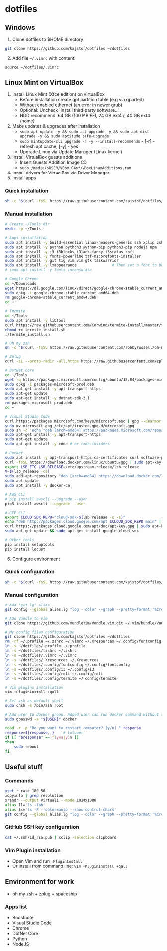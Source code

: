 # dotfiles

## Windows

1. Clone dotfiles to $HOME directory

```sh
git clone https://github.com/kajstof/dotfiles ~/dotfiles
```

2. Add file `~/.vimrc` with content:

```vim
source ~/dotfiles/.vimrc
```

## Linux Mint on VirtualBox

1. Install Linux Mint (Xfce edition) on VirtualBox
    - Before installation create gpt partition table (e.g via gparted)
    - Without enabled ethernet (an error in newer grub)
    - Optional: Uncheck 'Install third-party software...'
    - HDD recommend: 64 GB (100 MB EFI, 24 GB ext4 /, 40 GB ext4 /home)
2. Make updates & upgrades after installation
    - `sudo apt update -y && sudo apt upgrade -y && sudo apt dist-upgrade -y && sudo aptitude safe-upgrade`
    - `sudo mintupdate-cli upgrade -r -y --install-recommends` - [-r] - refresh apt cache, [-y] - yes
    - Upgrade Linux via Update Manager (Linux kernel)
3. Install VirtualBox guests additions
    - Insert Guests Addition Image CD
    - `sudo /media/$USER/VBox_GAs*/VBoxLinuxAdditions.run`
4. Install drivers for VirtualBox via Driver Manager
5. Install apps

### Quick installation

```sh
sh -c "$(curl -fsSL https://raw.githubusercontent.com/kajstof/dotfiles/master/install.sh)"
```

### Manual installation

```sh
# Create ~/Tools dir
mkdir -p ~/Tools

# Apps installation
sudo apt install -y build-essential linux-headers-generic ssh xclip zsh
sudo apt install -y python python3 python-pip python3-pip nodejs npm
sudo apt install -y i3 i3blocks i3lock-fancy i3status rofi
sudo apt install -y fonts-powerline ttf-mscorefonts-installer
sudo apt install -y git tig vim vim-gtk taskwarrior
sudo apt install -y lxappearance                # Then set a font to Ubuntu Regular 9
# sudo apt install -y fonts-inconsolata

# Google Chrome
cd ~/Downloads
wget https://dl.google.com/linux/direct/google-chrome-stable_current_amd64.deb
sudo dpkg -i google-chrome-stable_current_amd64.deb
rm google-chrome-stable_current_amd64.deb
cd ~

# Termite
cd ~/Tools
sudo apt install -y libtool
curl https://raw.githubusercontent.com/Corwind/termite-install/master/termite-install.sh > termite_install.sh
chmod +x termite_install.sh
./termite_install.sh

# Oh my zsh
sh -c "$(curl -fsSL https://raw.githubusercontent.com/robbyrussell/oh-my-zsh/master/tools/install.sh)"

# Zplug
curl -sL --proto-redir -all,https https://raw.githubusercontent.com/zplug/installer/master/installer.zsh | zsh

# DotNet Core
cd ~/Tools
wget -q https://packages.microsoft.com/config/ubuntu/18.04/packages-microsoft-prod.deb
sudo dpkg -i packages-microsoft-prod.deb
sudo apt-get install -y apt-transport-https
sudo apt-get update
sudo apt-get install -y dotnet-sdk-2.1
rm packages-microsoft-prod.deb
cd ~

# Visual Studio Code
curl https://packages.microsoft.com/keys/microsoft.asc | gpg --dearmor > microsoft.gpg
sudo mv microsoft.gpg /etc/apt/trusted.gpg.d/microsoft.gpg
sudo sh -c 'echo "deb [arch=amd64] https://packages.microsoft.com/repos/vscode stable main" > /etc/apt/sources.list.d/vscode.list'
sudo apt-get install -y apt-transport-https
sudo apt-get update
sudo apt-get install -y code # or code-insiders

# Docker
sudo apt install -y apt-transport-https ca-certificates curl software-properties-common
curl -fsSL https://download.docker.com/linux/ubuntu/gpg | sudo apt-key add -
export LSB_ETC_LSB_RELEASE=/etc/upstream-release/lsb-release
V=$(lsb_release -cs)
sudo add-apt-repository "deb [arch=amd64] https://download.docker.com/linux/ubuntu ${V} stable"
sudo apt update
sudo apt install -y docker-ce

# AWS CLI
# pip install awscli --upgrade --user
pip3 install awscli --upgrade --user

# GCP CLI
export CLOUD_SDK_REPO="cloud-sdk-$(lsb_release -c -s)"
echo "deb http://packages.cloud.google.com/apt $CLOUD_SDK_REPO main" | sudo tee -a /etc/apt/sources.list.d/google-cloud-sdk.list
curl https://packages.cloud.google.com/apt/doc/apt-key.gpg | sudo apt-key add -
sudo apt-get update && sudo apt-get install google-cloud-sdk

# Other tools
pip install setuptools
pip install locust
```

6. Configure environment

### Quick configuration

```sh
sh -c "$(curl -fsSL https://raw.githubusercontent.com/kajstof/dotfiles/master/configure.sh)"
```

### Manual configuration

```sh
# Add 'git lg' alias
git config --global alias.lg "log --color --graph --pretty=format:'%Cred%h%Creset -%C(yellow)%d%Creset %s %Cgreen(%cr) %C(bold blue)<%an>%Creset' --abbrev-commit"

# Add Vundle to vim
git clone https://github.com/VundleVim/Vundle.vim.git ~/.vim/bundle/Vundle.vim

# My config files configuration
git clone https://github.com/kajstof/dotfiles ~/dotfiles
rm -rf ~/.profile ~/.zshrc ~/.vimrc ~/.Xresources ~/.config/fontconfig ~/.config/i3 ~/.config/rofi ~/.config/termite
ln -s ~/dotfiles/.profile ~/.profile
ln -s ~/dotfiles/.zshrc ~/.zshrc
ln -s ~/dotfiles/.vimrc ~/.vimrc
ln -s ~/dotfiles/.Xresources ~/.Xresources
ln -s ~/dotfiles/.config/fontconfig ~/.config/fontconfig
ln -s ~/dotfiles/.config/i3 ~/.config/i3
ln -s ~/dotfiles/.config/rofi ~/.config/rofi
ln -s ~/dotfiles/.config/termite ~/.config/termite

# Vim plugins installation
vim +PluginInstall +qall

# Set zsh as default shell
sudo chsh -s /bin/zsh root

# Add user to docker group. Added user can run docker command without sudo command
sudo gpasswd -a "${USER}" docker

read -r -p "Do you want to restart computer? [y/n] " response
response=${response,,}    # tolower
if [[ "$response" =~ ^(yes|y)$ ]]
then
    sudo reboot
fi
```

## Useful stuff

### Commands

```sh
xset r rate 180 50
xdpyinfo | grep resolution
xrandr --output Virtual1 --mode 1920x1080
alias ll='ls -lah'
alias ls='ls -F --color=auto --show-control-chars'
git config --global alias.lg "log --color --graph --pretty=format:'%Cred%h%Creset -%C(yellow)%d%Creset %s %Cgreen(%cr) %C(bold blue)<%an>%Creset' --abbrev-commit"
```

### GitHub SSH key configuration

```sh
cat ~/.ssh/id_rsa.pub | xclip -selection clipboard
```

### Vim Plugin installation

- Open Vim and run `:PluginInstall`
- Or install from command line: `vim +PluginInstall +qall`

## Environment for work

- oh my zsh + zplug + spaceship

### Apps list

- Boostnote
- Visual Studio Code
- Chrome
- DotNet Core
- Python
- NodeJS
